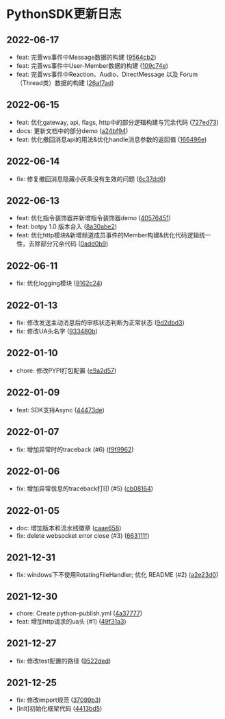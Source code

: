 # PythonSDK更新日志

## 2022-06-17

* feat: 完善ws事件中Message数据的构建 ([9564cb2](https://github.com/tencent-connect/botpy/pull/103/commits/9564cb2858833fb8de442123226fe7a46f743fe6))
* feat: 完善ws事件中User-Member数据的构建 ([109c74e](https://github.com/tencent-connect/botpy/pull/103/commits/109c74e8845ee0c91b0237a7bf427e9f4587cf47))
* feat: 完善ws事件中Reaction、Audio、DirectMessage 以及 Forum（Thread类）数据的构建 
 ([26af7ad](https://github.com/tencent-connect/botpy/pull/103/commits/26af7adc5fb193707023f3d6ebdc4f6b36936cff))

## 2022-06-15

* feat: 优化gateway, api, flags, http中的部分逻辑构建与冗余代码 ([727ed73](https://github.com/tencent-connect/botpy/commit/727ed73823a3d4e7a9a5f507edb5a3ff0f9a5222))
* docs: 更新文档中的部分demo ([a24bf94](https://github.com/tencent-connect/botpy/commit/a24bf94557a06cf5cfabeefc81de5376a8578346))
* feat: 优化撤回消息api的用法&优化handle消息参数的返回值 ([166496e](https://github.com/tencent-connect/botpy/commit/166496e8b6615b7797b71b004ec394e1876611cb))

## 2022-06-14

* fix: 修复撤回消息隐藏小灰条没有生效的问题 ([6c37dd6](https://github.com/tencent-connect/botpy/commit/06afb5361b05ac05981b1453453c99b1f10faf87))

## 2022-06-13

* feat: 优化指令装饰器并新增指令装饰器demo ([40576451](https://github.com/ReadSmall/botpy/commit/405764517c32bf55b168bd217934d4d452655fb8))
* feat: botpy 1.0 版本合入 ([8a30abe2](https://github.com/ReadSmall/botpy/commit/8a30abe28fc9daed122c60f517c1fbbd3198c8c0))
* feat: 优化http模块&新增频道成员事件的Member构建&优化代码逻辑统一性，去除部分冗余代码 ([0add0b9](https://github.com/tencent-connect/botpy/commit/0add0b9dd761b12e98f66db91c34e0939c270c60))

## 2022-06-11

* fix: 优化logging模块 ([9162c24](https://github.com/tencent-connect/botpy/commit/9162c2452b71778a15dadbc088b76405e53fd68b))

## 2022-01-13

* fix: 修改发送主动消息后的审核状态判断为正常状态 ([9d2dbd3](https://github.com/tencent-connect/botpy/commit/9d2dbd38fc437f466bb4e3ec66892f035f39847b))
* fix: 修改UA头名字 ([933480b](https://github.com/tencent-connect/botpy/commit/933480b43d9e158e17c3901340536570a148961b))

## 2022-01-10

* chore: 修改PYPI打包配置 ([e9a2d57](https://github.com/tencent-connect/botpy/commit/e9a2d57cf9a4206b6d710dd6bfb02831d8837314))

## 2022-01-09

* feat: SDK支持Async ([44473de](https://github.com/tencent-connect/botpy/commit/44473de17e4ca57d48b3249ce7a03e1c2d1b57b0))

## 2022-01-07

* fix: 增加异常时的traceback (#6) ([f9f9962](https://github.com/tencent-connect/botpy/commit/f9f9962aec479223c411566f35c526403d8f6cdc))

## 2022-01-06

* fix: 增加异常信息的traceback打印 (#5) ([cb08164](https://github.com/tencent-connect/botpy/commit/cb08164982b01e4c92cd5ce5dc97572862c6a923))

## 2022-01-05

* doc: 增加版本和流水线徽章 ([caae658](https://github.com/tencent-connect/botpy/commit/caae65816ff94d00c976b432a59aaa3a8ea53713))
* fix: delete websocket error close (#3) ([663111f](https://github.com/tencent-connect/botpy/commit/663111fb5672224208c674315700109eaf7145dc))

## 2021-12-31

* fix: windows下不使用RotatingFileHandler; 优化 README (#2) ([a2e23d0](https://github.com/tencent-connect/botpy/commit/a2e23d0349d4daefbc51b207236c992db7584d63))

## 2021-12-30

* chore: Create python-publish.yml ([4a37777](https://github.com/tencent-connect/botpy/commit/4a377772309300a60c9d5c74e22d7902d0b70baa))
* feat: 增加http请求的ua头 (#1) ([49f31a3](https://github.com/tencent-connect/botpy/commit/49f31a380762aa0f8d3ddcd4df8e733545c74a31))

## 2021-12-27

* fix: 修改test配置的路径 ([9522ded](https://github.com/tencent-connect/botpy/commit/9522dedfc3524ac73860fccfa7ebc055efec34eb))

## 2021-12-25

* fix: 修改import规范 ([37099b3](https://github.com/tencent-connect/botpy/commit/37099b37fb0047bae2136f1944c6f12ae860ba68))
* [init]初始化框架代码 ([4413bd5](https://github.com/tencent-connect/botpy/commit/4413bd5152da1e51fba0551f86d4560c55afecf8))